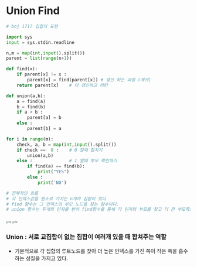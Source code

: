# Union Find

```python
# boj 1717 집합의 표현

import sys
input = sys.stdin.readline

n,m = map(int,input().split())
parent = list(range(n+1))

def find(x):
    if parent[x] != x :
        parent[x] = find(parent[x]) # 갱신 하는 과정 (재귀)
    return parent[x]    # 다 갱신하고 리턴

def union(a,b):
    a = find(a)
    b = find(b)
    if a < b :
        parent[a] = b
    else :
        parent[b] = a

for i in range(m):
    check, a, b = map(int,input().split())
    if check ==  0 :	# 0 일때 합치기
        union(a,b)
    else :				# 1 일때 부모 확인하기
        if find(a) == find(b):
            print("YES")
        else :
            print('NO')

# 전체적인 흐름
# 각 인덱스값을 원소로 가지는 n개의 집합이 있다
# find 함수는 그 인덱스의 부모 노드를 찾는 함수이다.
# union 함수는 두개의 인자를 받아 find함수를 통해 각 인자의 부모를 찾고 더 큰 부모쪽으로 작은 쪽을 합쳐주는 함수이다. 합치는 조건은 쓰기 나름
```

<img src="https://blog.kakaocdn.net/dn/1IkpF/btrX2qAyKOP/0PAwWPzhvRIfT48vMbQmd0/img.png" alt="img" style="zoom: 33%;" />

<img src="https://blog.kakaocdn.net/dn/ejvpPF/btrX1N35EE9/K7mK3TIOHtGEIRg9N89P50/img.png" alt="img" style="zoom: 33%;" />

### Union : 서로 교집합이 없는 집합이 여러개 있을 때 합쳐주는 역할

- 기본적으로 각 집합의 루트노드를 찾아 더 높은 인덱스를 가진 쪽이 작은 쪽을 흡수하는 성질을 가지고 있다.